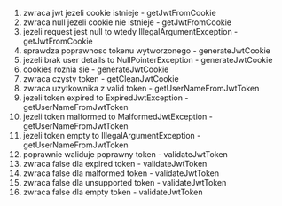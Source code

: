 1. zwraca jwt jezeli cookie istnieje - getJwtFromCookie
2. zwraca null jezeli cookie nie istnieje - getJwtFromCookie
3. jezeli request jest null to wtedy IllegalArgumentException - getJwtFromCookie
4. sprawdza poprawnosc tokenu wytworzonego - generateJwtCookie
5. jezeli brak user details to NullPointerException - generateJwtCookie
6. cookies roznia sie - generateJwtCookie
7. zwraca czysty token - getCleanJwtCookie
8. zwraca uzytkownika z valid token - getUserNameFromJwtToken
9. jezeli token expired to ExpiredJwtException - getUserNameFromJwtToken
10. jezeli token malformed to MalformedJwtException - getUserNameFromJwtToken
11. jezeli token empty to IllegalArgumentException - getUserNameFromJwtToken
12. poprawnie waliduje poprawny token - validateJwtToken
13. zwraca false dla expired token - validateJwtToken
14. zwraca false dla malformed token - validateJwtToken
15. zwraca false dla unsupported token - validateJwtToken
16. zwraca false dla empty token - validateJwtToken
